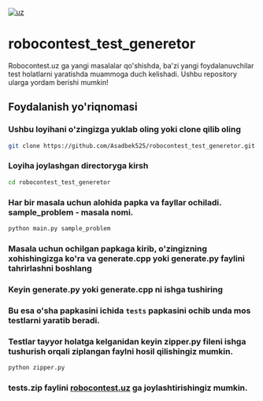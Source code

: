 [![uz](https://img.shields.io/badge/lang-uz-red.svg)](https://github.com/Asadbek525/robocontest_test_generetor/blob/main/README.md)
# robocontest_test_generetor
Robocontest.uz ga yangi masalalar qo'shishda, ba'zi yangi foydalanuvchilar test holatlarni yaratishda muammoga duch kelishadi. 
Ushbu repository ularga yordam berishi mumkin!

## Foydalanish yo'riqnomasi
### Ushbu loyihani o'zingizga yuklab oling yoki clone qilib oling
```sh
git clone https://github.com/Asadbek525/robocontest_test_generetor.git
```
### Loyiha joylashgan directoryga kirsh
```sh
cd robocontest_test_generetor
```

### Har bir masala uchun alohida papka va fayllar ochiladi. sample_problem - masala nomi.  
```sh
python main.py sample_problem
```

### Masala uchun ochilgan papkaga kirib, o'zingizning xohishingizga ko'ra va generate.cpp yoki generate.py faylini tahrirlashni boshlang

### Keyin generate.py  yoki generate.cpp ni ishga tushiring

### Bu esa o'sha papkasini ichida ```tests``` papkasini ochib unda mos testlarni yaratib beradi.

### Testlar tayyor holatga kelganidan keyin zipper.py fileni ishga tushurish orqali ziplangan faylni hosil qilishingiz mumkin.
```sh
python zipper.py
```

### tests.zip faylini [robocontest.uz](https://robocontest.uz/home) ga joylashtirishingiz mumkin.
```
